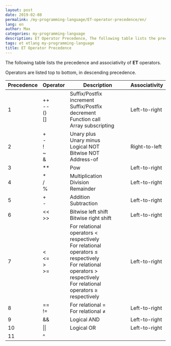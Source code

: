 ```yaml
---
layout: post
date: 2019-02-08
permalink: /my-programming-language/ET-operator-precedence/en/
lang: en
author: Max
categories: my-programming-language
description: ET Operator Precedence, The following table lists the precedence and associativity of ET operators.
tags: et etlang my-programming-language
title: ET Operator Precedence
---
```


The following table lists the precedence and associativity of **ET** operators.

Operators are listed top to bottom, in descending precedence.


<!--more-->


| Precedence  | Operator | Description | Associativity |
| ------------- | ------------- | ------------ | ---------- |
| 1 | ++<br>--<br>()<br>[] | Suffix/Postfix increment<br>Suffix/Postfix decrement<br>Function call<br>Array subscripting | Left-to-right |
| 2 | +<br>-<br>!<br>~<br>& | Unary plus<br>Unary minus<br>Logical NOT<br>Bitwise NOT<br>Address-of | Right-to-left |
| 3 | ** | Pow | Left-to-right |
| 4 | *<br>/<br>% | Multiplication<br>Division<br>Remainder | Left-to-right |
| 5 | +<br>- | Addition<br>Subtraction | Left-to-right |
| 6 | \<<<br>\>> | Bitwise left shift<br>Bitwise right shift | Left-to-right |
| 7 | < <br><=<br>><br>>= | For relational operators < respectively<br>For relational operators ≤ respectively<br>For relational operators > respectively<br>For relational operators ≥ respectively | Left-to-right |
| 8 | ==<br>!= | For relational = <br>For relational ≠ | Left-to-right |
| 9 | && | Logical AND | Left-to-right |
| 10 | \|\| | Logical OR | Left-to-right |
| 11 | ^ | | |

